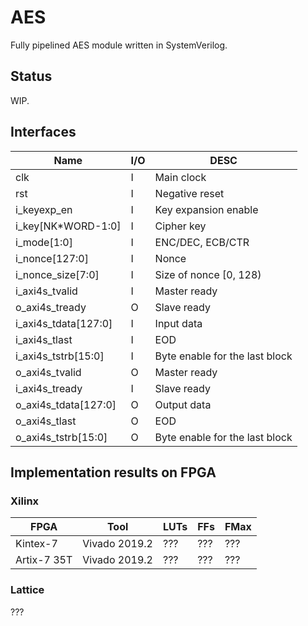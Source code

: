 # AES

Fully pipelined AES module written in SystemVerilog.

## Status

WIP.

## Interfaces

| Name                 | I/O | DESC                                |
| -------------------- | --- | ----------------------------------- |
| clk                  | I   | Main clock                          |
| rst                  | I   | Negative reset                      |
| i_keyexp_en          | I   | Key expansion enable                |
| i_key[NK\*WORD-1:0]  | I   | Cipher key                          |
| i_mode[1:0]          | I   | ENC/DEC, ECB/CTR                    |
| i_nonce[127:0]       | I   | Nonce                               |
| i_nonce_size[7:0]    | I   | Size of nonce [0, 128)              |
| i_axi4s_tvalid       | I   | Master ready                        |
| o_axi4s_tready       | O   | Slave ready                         |
| i_axi4s_tdata[127:0] | I   | Input data                          |
| i_axi4s_tlast        | I   | EOD                                 |
| i_axi4s_tstrb[15:0]  | I   | Byte enable for the last block      |
| o_axi4s_tvalid       | O   | Master ready                        |
| i_axi4s_tready       | I   | Slave ready                         |
| o_axi4s_tdata[127:0] | O   | Output data                         |
| o_axi4s_tlast        | O   | EOD                                 |
| o_axi4s_tstrb[15:0]  | O   | Byte enable for the last block      |

## Implementation results on FPGA

### Xilinx

| FPGA        | Tool          | LUTs | FFs | FMax |
| ----------- | ------------- | ---- | --- | ---- |
| Kintex-7    | Vivado 2019.2 | ???  | ??? | ???  |
| Artix-7 35T | Vivado 2019.2 | ???  | ??? | ???  |

### Lattice

???
